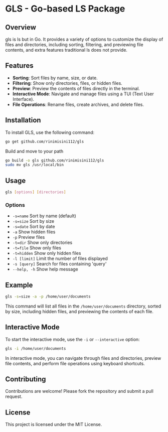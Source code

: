 # GLS - Go-based LS Package

## Overview

gls is ls but in Go. It provides a variety of options to customize the display of files and directories, including sorting, filtering, and previewing file contents, and extra features traditional ls does not provide.

## Features

- **Sorting**: Sort files by name, size, or date.
- **Filtering**: Show only directories, files, or hidden files.
- **Preview**: Preview the contents of files directly in the terminal.
- **Interactive Mode**: Navigate and manage files using a TUI (Text User Interface).
- **File Operations**: Rename files, create archives, and delete files.

## Installation

To install GLS, use the following command:

```sh
go get github.com/rinimisini112/gls
```

Build and move to your path

```sh
go build -o gls github.com/rinimisini112/gls
sudo mv gls /usr/local/bin
```

## Usage

```sh
gls [options] [directories]
```

### Options

- `-s=name`      Sort by name (default)
- `-s=size`      Sort by size
- `-s=date`      Sort by date
- `-a`           Show hidden files
- `-p`           Preview files
- `-t=dir`       Show only directories
- `-t=file`      Show only files
- `-t=hidden`    Show only hidden files
- `-l [limit]`   Limit the number of files displayed
- `-s [query]`   Search for files containing 'query'
- `--help, -h`   Show help message

## Example

```sh
gls -s=size -a -p /home/user/documents
```

This command will list all files in the `/home/user/documents` directory, sorted by size, including hidden files, and previewing the contents of each file.

## Interactive Mode

To start the interactive mode, use the `-i` or `--interactive` option:

```sh
gls -i /home/user/documents
```

In interactive mode, you can navigate through files and directories, preview file contents, and perform file operations using keyboard shortcuts.

## Contributing

Contributions are welcome! Please fork the repository and submit a pull request.

## License

This project is licensed under the MIT License.